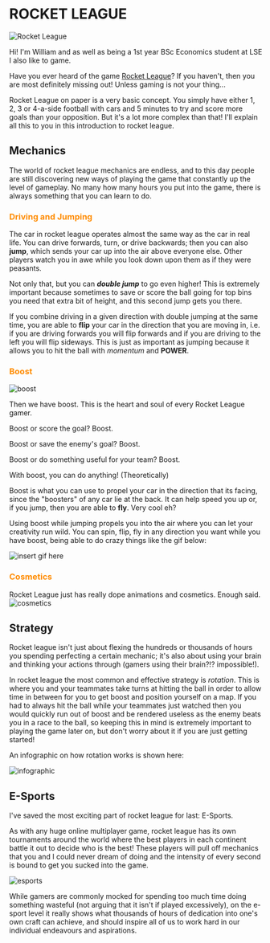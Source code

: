 <style>
  H3{color:DarkOrange !important;}
</style>
# ROCKET LEAGUE
![Rocket League](https://media.giphy.com/media/nXg2lqVpal6KgSC8Zq/giphy-downsized-large.gif)

Hi! I'm William and as well as being a 1st year BSc Economics student at LSE I also like to game.

Have you ever heard of the game [Rocket League](https://www.rocketleague.com)? If you haven't, then you are most definitely missing out! Unless gaming is not your thing... 

Rocket League on paper is a very basic concept. You simply have either 1, 2, 3 or 4-a-side football with cars and 5 minutes to try and score more goals than your opposition. But it's a lot more complex than that! I'll explain all this to you in this introduction to rocket league.

## Mechanics
The world of rocket league mechanics are endless, and to this day people are still discovering new ways of playing the game that constantly up the level of gameplay. No many how many hours you put into the game, there is always something that you can learn to do.

### Driving and Jumping
The car in rocket league operates almost the same way as the car in real life. You can drive forwards, turn, or drive backwards; then you can also **jump**, which sends your car up into the air above everyone else. Other players watch you in awe while you look down upon them as if they were peasants.

Not only that, but you can ***double jump*** to go even higher! This is extremely important because sometimes to save or score the ball going for top bins you need that extra bit of height, and this second jump gets you there.

If you combine driving in a given direction with double jumping at the same time, you are able to **flip** your car in the direction that you are moving in, i.e. if you are driving forwards you will flip forwards and if you are driving to the left you will flip sideways. This is just as important as jumping because it allows you to hit the ball with *momentum* and **POWER**.

### Boost
![boost](https://rocketleague.media.zestyio.com/Fennec_X_Tempo_Radiant_Zeus.309bf22bd29c2e411e9dd8eb07575bb1.jpg)

Then we have boost. This is the heart and soul of every Rocket League gamer.

Boost or score the goal? Boost.

Boost or save the enemy's goal? Boost.

Boost or do something useful for your team? Boost.

With boost, you can do anything! (Theoretically)

Boost is what you can use to propel your car in the direction that its facing, since the "boosters" of any car lie at the back. It can help speed you up or, if you jump, then you are able to **fly**. Very cool eh? 

Using boost while jumping propels you into the air where you can let your creativity run wild. You can spin, flip, fly in any direction you want while you have boost, being able to do crazy things like the gif below:

![insert gif here](https://media.giphy.com/media/gRRpnQyfeD1YI/giphy-downsized-large.gif)

### Cosmetics
Rocket League just has really dope animations and cosmetics. Enough said.
![cosmetics](https://media.giphy.com/media/RDgUVEK8Cv1nvlKcJ8/giphy-downsized-large.gif)


## Strategy
Rocket league isn't just about flexing the hundreds or thousands of hours you spending perfecting a certain mechanic; it's also about using your brain and thinking your actions through (gamers using their brain?!? impossible!).

In rocket league the most common and effective strategy is *rotation*. This is where you and your teammates take turns at hitting the ball in order to allow time in between for you to get boost and position yourself on a map. If you had to always hit the ball while your teammates just watched then you would quickly run out of boost and be rendered useless as the enemy beats you in a race to the ball, so keeping this in mind is extremely important to playing the game later on, but don't worry about it if you are just getting started!

An infographic on how rotation works is shown here:

![infographic](https://external-preview.redd.it/2IbkruO1a9hHYOfwsvF2VnzgnwNttTZudcy7EYzsUNY.jpg?auto=webp&s=d6feb52bddf2191221e7d4b506f904db355e4322)

## E-Sports
I've saved the most exciting part of rocket league for last: E-Sports.

As with any huge online multiplayer game, rocket league has its own tournaments around the world where the best players in each continent battle it out to decide who is the best! These players will pull off mechanics that you and I could never dream of doing and the intensity of every second is bound to get you sucked into the game.

![esports](https://www.esports.net/wp-content/uploads/2021/07/Best-Rocket-League-Players-2021.jpg)

While gamers are commonly mocked for spending too much time doing something wasteful (not arguing that it isn't if played excessively),  on the e-sport level it really shows what thousands of hours of dedication into one's own craft can achieve, and should inspire all of us to work hard in our individual endeavours and aspirations.
